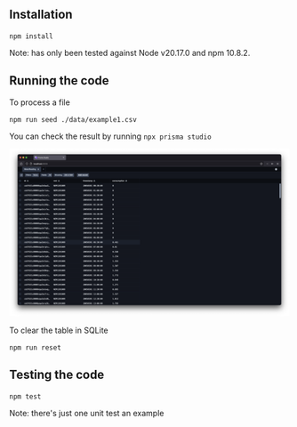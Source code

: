## Installation

```
npm install
```

Note: has only been tested against Node v20.17.0 and npm 10.8.2.

## Running the code

To process a file

```
npm run seed ./data/example1.csv
```

You can check the result by running `npx prisma studio`

![Screenshot of MeterReading table in SQLite with Prisma Studio.](docs/PrismaStudio.png)

To clear the table in SQLite

```
npm run reset
```

## Testing the code

```
npm test
```

Note: there's just one unit test an example
